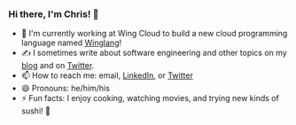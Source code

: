 ### Hi there, I'm Chris! 👋

<!--
**Chriscbr/Chriscbr** is a ✨ _special_ ✨ repository because its `README.md` (this file) appears on your GitHub profile.

Here are some ideas to get you started:

- 🔭 I’m currently working on ...
- 🌱 I’m currently learning ...
- 👯 I’m looking to collaborate on ...
- 🤔 I’m looking for help with ...
- 💬 Ask me about ...
- 📫 How to reach me: ...
- 😄 Pronouns: ...
- ⚡ Fun fact: ...
-->

<!--
[![Top Langs](https://github-readme-stats.vercel.app/api/top-langs/?username=Chriscbr&hide=html,css)](https://github.com/anuraghazra/github-readme-stats)
-->

- 🔨 I'm currently working at Wing Cloud to build a new cloud programming language named [Winglang](https://www.winglang.io/)!
- ✍️ I sometimes write about software engineering and other topics on my [blog](https://rybicki.io/blog/) and on [Twitter](https://twitter.com/rybickic).
- 📫 How to reach me: email, [LinkedIn](https://www.linkedin.com/in/christopher-rybicki/), or [Twitter](https://twitter.com/rybickic)
- 😄 Pronouns: he/him/his
- ⚡ Fun facts: I enjoy cooking, watching movies, and trying new kinds of sushi! 🍣
